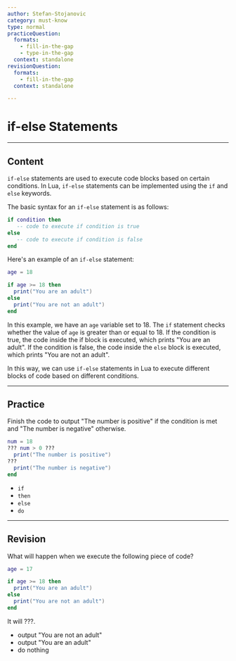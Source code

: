 ```yaml
---
author: Stefan-Stojanovic
category: must-know
type: normal
practiceQuestion:
  formats:
    - fill-in-the-gap
    - type-in-the-gap
  context: standalone
revisionQuestion:
  formats:
    - fill-in-the-gap
  context: standalone

---
```


# if-else Statements

---
## Content

`if-else` statements are used to execute code blocks based on certain conditions. In Lua, `if-else` statements can be implemented using the `if` and `else` keywords.

The basic syntax for an `if-else` statement is as follows:
```lua
if condition then
   -- code to execute if condition is true
else
   -- code to execute if condition is false
end
```

Here's an example of an `if-else` statement:
```lua
age = 18

if age >= 18 then
  print("You are an adult")
else
  print("You are not an adult")
end

```

In this example, we have an `age` variable set to 18. The `if` statement checks whether the value of `age` is greater than or equal to 18. If the condition is true, the code inside the if block is executed, which prints "You are an adult". If the condition is false, the code inside the `else` block is executed, which prints "You are not an adult".

In this way, we can use `if-else` statements in Lua to execute different blocks of code based on different conditions.

---
## Practice

Finish the code to output "The number is positive" if the condition is met and "The number is negative" otherwise.
```lua
num = 18
??? num > 0 ???
  print("The number is positive")
???
  print("The number is negative")
end

```

- `if`
- `then`
- `else`
- `do`

---
## Revision

What will happen when we execute the following piece of code?
```lua
age = 17

if age >= 18 then
  print("You are an adult")
else
  print("You are not an adult")
end
```

It will ???.

- output "You are not an adult"
- output "You are an adult"
- do nothing
